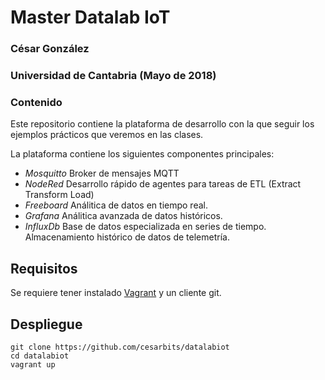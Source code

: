 # Master Datalab IoT
### César González
### Universidad de Cantabria (Mayo de 2018)

### Contenido
Este repositorio contiene la plataforma de desarrollo con la que seguir los ejemplos prácticos que veremos en las clases.

La plataforma contiene los siguientes componentes principales:

- *Mosquitto* Broker de mensajes MQTT
- *NodeRed* Desarrollo rápido de agentes para tareas de ETL (Extract Transform Load)
- *Freeboard* Análitica de datos en tiempo real.
- *Grafana* Análitica avanzada de datos históricos.
- *InfluxDb* Base de datos especializada en series de tiempo. Almacenamiento histórico de datos de telemetría.

## Requisitos

Se requiere tener instalado [Vagrant](https://www.vagrantup.com/downloads.html) y un cliente git.

## Despliegue

```shell
git clone https://github.com/cesarbits/datalabiot
cd datalabiot
vagrant up
```
